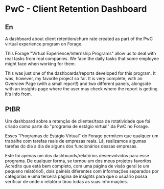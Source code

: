 # PwC - Client Retention Dashboard

## En

A dashboard about client retention/churn rate created as part of the PwC virtual experience program on Forage.

This Forage "Virtual Experience/Internship Programs" allow us to deal with real tasks from real companies. We face the daily tasks that some employee might face when working for them.

This was just one of the dashboards/reports developed for this program. It was, however, my favorite project so far.
It is very complete, with an Overview Page (with a small report!) and two different panels, alongside with an insights page where the user may check where the report is getting it's info from.

## PtBR

Um dashboard sobre a retenção de clientes/taxa de rotatividade que foi criado como parte do "programa de estágio virtual" da PwC no Forage.

Esses "Programas de Estágio Virtual" do Forage permitem que qualquer um trabalhe com tarefas reais de empresas reais. Lá, realizamos algumas tarefas do dia a dia de alguns dos funcionários dessas empresas.

Este foi apenas um dos dashboards/relatórios desenvolvidos para esse programa. De qualquer forma, se tornou um dos meus projetos favoritos. Acredito que está bem completo, com uma página de visão geral (e um pequeno relatório!), dois painéis diferentes com informações separados por categorias e uma terceira página de insights para que o usuário possa verificar de onde o relatório tirou todas as suas informações.
